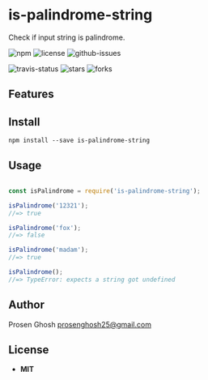 # is-palindrome-string
Check if input string is palindrome.

![npm](https://img.shields.io/npm/v/is-palindrome-string.svg) ![license](https://img.shields.io/npm/l/is-palindrome-string.svg) ![github-issues](https://img.shields.io/github/issues/Prosen-Ghosh/is-palindrome-string.svg)  


![travis-status](https://img.shields.io/travis/Prosen-Ghosh/is-palindrome-string.svg)
![stars](https://img.shields.io/github/stars/Prosen-Ghosh/is-palindrome-string.svg)
![forks](https://img.shields.io/github/forks/Prosen-Ghosh/is-palindrome-string.svg)


## Features


## Install

`npm install --save is-palindrome-string`


## Usage
```js

const isPalindrome = require('is-palindrome-string');

isPalindrome('12321');
//=> true

isPalindrome('fox');
//=> false

isPalindrome('madam');
//=> true

isPalindrome();
//=> TypeError: expects a string got undefined

```

## Author

Prosen Ghosh <prosenghosh25@gmail.com>

## License

 - **MIT**
